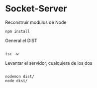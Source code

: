 
# Socket-Server

Reconstruir modulos de Node
```
npm install
```

General el DIST
```

tsc -w
```

Levantar el servidor, cualquiera de los dos
```

nodemon dist/
node dist/
```